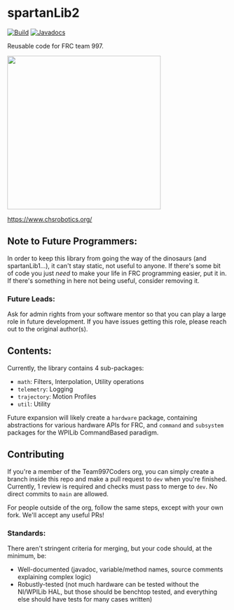 # spartanLib2
[![Build](https://github.com/Team997Coders/spartanLib2/actions/workflows/main.yml/badge.svg?branch=dev)](https://github.com/Team997Coders/spartanLib2/actions/workflows/main.yml)
[![Javadocs](https://github.com/Team997Coders/spartanLib2/actions/workflows/docs.yml/badge.svg)](https://team997coders.github.io/spartanLib2)

Reusable code for FRC team 997.

<p>
  <img src="https://lh5.googleusercontent.com/zyjl2m5D_WEY1cgqMgGPeLXmayvhxZGDu_uWI15sOP038dfpa6T9SY9PhvHk7LDcsAIKJceWxr8r61DqQBFuQ2_QzUlhqz2WqYc192rUr94EsJ6xLmmsELLkoPasVJAxwQ=w1280" width="350" height="350" />
</p>

https://www.chsrobotics.org/

## Note to Future Programmers:
In order to keep this library from going the way of the dinosaurs (and spartanLib1...), it can't stay static, not useful to anyone. If there's some bit of code you just *need* to make your life in FRC programming easier, put it in. If there's something in here not being useful, consider removing it.

### Future Leads:
Ask for admin rights from your software mentor so that you can play a large role in future development. If you have issues getting this role, please reach out to the original author(s).

## Contents:
Currently, the library contains 4 sub-packages:

- `math`: Filters, Interpolation, Utility operations
- `telemetry`: Logging
- `trajectory`: Motion Profiles
- `util`: Utility

Future expansion will likely create a `hardware` package, containing abstractions for various hardware APIs for FRC, and `command` and `subsystem` packages for the WPILib CommandBased paradigm.


## Contributing
If you're a member of the Team997Coders org, you can simply create a branch inside this repo and make a pull request to `dev` when you're finished. Currently, 1 review is required and checks must pass to merge to `dev`. No direct commits to `main` are allowed.

For people outside of the org, follow the same steps, except with your own fork. We'll accept any useful PRs!

### Standards:
There aren't stringent criteria for merging, but your code should, at the minimum, be:

- Well-documented (javadoc, variable/method names, source comments explaining complex logic)
- Robustly-tested (not much hardware can be tested without the NI/WPILib HAL, but those should be benchtop tested, and everything else should have tests for many cases written)
